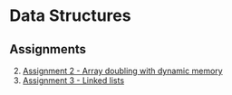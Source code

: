 # Data Structures
## Assignments

2. [Assignment 2 - Array doubling with dynamic memory](https://github.com/juniorsundar/data_structures_junior/tree/master/Assignment2)
3. [Assignment 3 - Linked lists](https://github.com/juniorsundar/data_structures_junior/tree/master/Assignment2)
